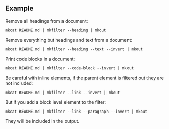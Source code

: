 ## Example

Remove all headings from a document:

```shell
mkcat README.md | mkfilter --heading | mkout
```

Remove everything but headings and text from a document:

```shell
mkcat README.md | mkfilter --heading --text --invert | mkout
```

Print code blocks in a document:

```shell
mkcat README.md | mkfilter --code-block --invert | mkout
```

Be careful with inline elements, if the parent element is filtered out they are not included:

```shell
mkcat README.md | mkfilter --link --invert | mkout
```

But if you add a block level element to the filter:

```shell
mkcat README.md | mkfilter --link --paragraph --invert | mkout
```

They will be included in the output.
